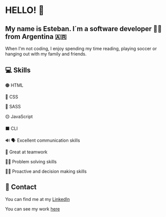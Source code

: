 # HELLO! :wave:

## My name is Esteban. I´m a software developer :technologist: from Argentina :argentina:

When I'm not coding, I enjoy spending my time reading, playing soccer or hanging out with my family and friends.

## :computer: Skills

:orange_circle: HTML

:large_blue_circle: CSS

:red_circle: SASS

:yellow_circle: JavaScript

:black_large_square: CLI

:loud_sound: :speaking_head: Excellent communication skills

:busts_in_silhouette: Great at teamwork

:male_detective: Problem solving skills

:man_technologist: Proactive and decision making skills

## :iphone: Contact

You can find me at my [LinkedIn](https://www.linkedin.com/in/estebanlopezalonzo/)

You can see my work [here](https://estebanlopezaportfolio.netlify.app/)
